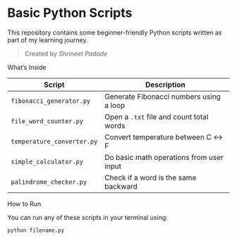 #  Basic Python Scripts

This repository contains some beginner-friendly Python scripts written as part of my learning journey.

> Created by *Shrineet Padade*  


 What’s Inside

| Script                    | Description                                |
|---------------------------|--------------------------------------------|
| `fibonacci_generator.py`  | Generate Fibonacci numbers using a loop     |
| `file_word_counter.py`    | Open a `.txt` file and count total words    |
| `temperature_converter.py`| Convert temperature between C ↔ F           |
| `simple_calculator.py`    | Do basic math operations from user input    |
| `palindrome_checker.py`   | Check if a word is the same backward        |



 How to Run

You can run any of these scripts in your terminal using:

```bash
python filename.py
